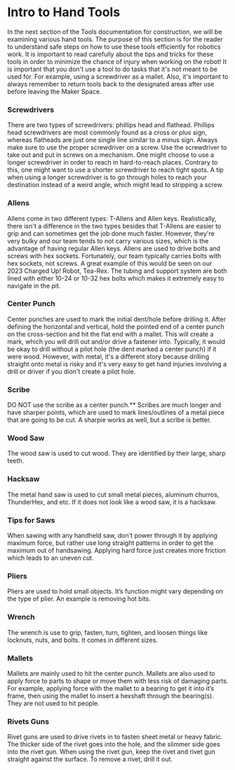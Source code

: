 # Intro to Hand Tools
In the next section of the Tools documentation for construction, we will be examining various hand tools. The purpose of this section is for the reader to understand safe steps on how to use these tools efficiently for robotics work. It is important to read carefully about the tips and tricks for these tools in order to minimize the chance of injury when working on the robot! It is important that you don't use a tool to do tasks that it's not meant to be used for. For example, using a screwdriver as a mallet. Also, it's important to always remember to return tools back to the designated areas after use before leaving the Maker Space.

### Screwdrivers
There are two types of screwdrivers: phillips head and flathead. Phillips head screwdrivers are most commonly found as a cross or plus sign, whereas flatheads are just one single line similar to a minus sign. Always make sure to use the proper screwdriver on a screw. Use the screwdriver to take out and put in screws on a mechanism. One might choose to use a longer screwdriver in order to reach in hard-to-reach places. Contrary to this, one might want to use a shorter screwdriver to reach tight spots. A tip when using a longer screwdriver is to go through holes to reach your destination instead of a weird angle, which might lead to stripping a screw. 

### Allens
Allens come in two different types: T-Allens and Allen keys. Realistically, there isn't a difference in the two types besides that T-Allens are easier to grip and can sometimes get the job done much faster. However, they're very bulky and our team tends to not carry various sizes, which is the advantage of having regular Allen keys. Allens are used to drive bolts and screws with hex sockets. Fortunately, our team typically carries bolts with hex sockets, not screws. A great example of this would be seen on our 2023 Charged Up! Robot, Tea-Rex. The tubing and support system are both lined with either 10-24 or 10-32 hex bolts which makes it extremely easy to navigate in the pit. 

### Center Punch
Center punches are used to mark the initial dent/hole before drilling it. After defining the horizontal and vertical, hold the pointed end of a center punch on the cross-section and hit the flat end with a mallet. This will create a mark, which you will drill out and/or drive a fastener into. Typically, it would be okay to drill without a pilot hole (the dent marked a center punch) if it were wood. However, with metal, it's a different story because drilling straight onto metal is risky and it's very easy to get hand injuries involving a drill or driver if you dion't create a pilot hole. 

### Scribe
DO NOT use the scribe as a center punch.** Scribes are much longer and have sharper points, which are used to mark lines/outlines of a metal piece that are going to be cut. A sharpie works as well, but a scribe is better.

### Wood Saw
The wood saw is used to cut wood. They are identified by their large, sharp teeth. 

### Hacksaw
The metal hand saw is used to cut small metal pieces, aluminum churros, ThunderHex, and etc. If it does not look like a wood saw, it is a hacksaw. 

### Tips for Saws
When sawing with any handheld saw, don't power through it by applying maximum force, but rather use long straight patterns in order to get the maximum out of handsawing. Applying hard force just creates more friction which leads to an uneven cut. 

### Pliers
Pliers are used to hold small objects. It’s function might vary depending on the type of plier. An example is removing hot bits. 

### Wrench 
The wrench is use to grip, fasten, turn, tighten, and loosen things like locknuts, nuts, and bolts. It comes in different sizes.

### Mallets
Mallets are mainly used to hit the center punch. Mallets are also used to apply force to parts to shape or move them with less risk of damaging parts. For example, applying force with the mallet to a bearing to get it into it’s frame, then using the mallet to insert a hexshaft through the bearing(s). They are not used to hit people. 

### Rivets Guns
Rivet guns are used to drive rivets in to fasten sheet metal or heavy fabric. The thicker side of the rivet goes into the hole, and the slimmer side goes into the rivet gun. When using the rivet gun, keep the rivet and rivet gun straight against the surface. To remove a rivet, drill it out.



